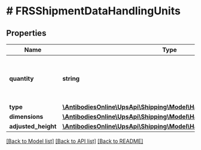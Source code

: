 # # FRSShipmentDataHandlingUnits

## Properties

Name | Type | Description | Notes
------------ | ------------- | ------------- | -------------
**quantity** | **string** | Handling Unit Quantity for Density based rating. |
**type** | [**\AntibodiesOnline\UpsApi\Shipping\Model\HandlingUnitsType**](HandlingUnitsType.md) |  |
**dimensions** | [**\AntibodiesOnline\UpsApi\Shipping\Model\HandlingUnitsDimensions**](HandlingUnitsDimensions.md) |  |
**adjusted_height** | [**\AntibodiesOnline\UpsApi\Shipping\Model\HandlingUnitsAdjustedHeight**](HandlingUnitsAdjustedHeight.md) |  | [optional]

[[Back to Model list]](../../README.md#models) [[Back to API list]](../../README.md#endpoints) [[Back to README]](../../README.md)
